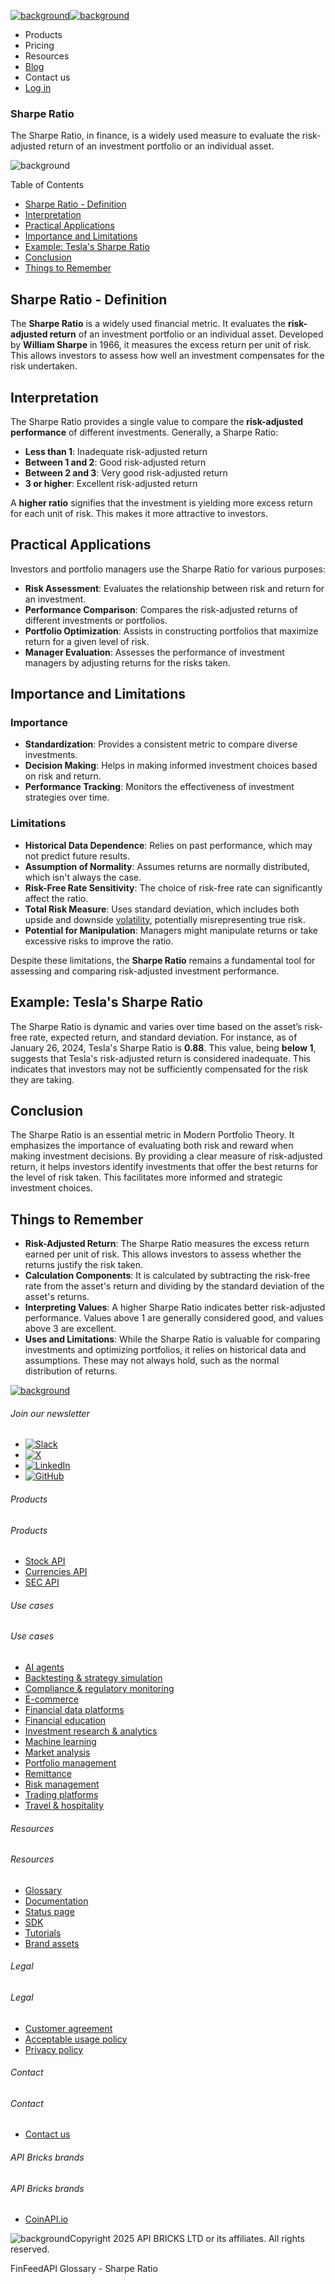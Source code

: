 [![background](/_next/image?url=https%3A%2F%2Fcdn.sanity.io%2Fimages%2Fxpx4czto%2Fproduction%2Fc9a795fc7fb3558997d636211a44e71eb59288f0-773x184.png&w=1920&q=75)![background](https://cdn.sanity.io/images/xpx4czto/production/875913d8710b3054c19fad19673dc5592614265e-773x184.svg)](/)

* Products
* Pricing
* Resources
* [Blog](/blog)
* Contact us
* [Log in](https://console.finfeedapi.com/?link=/apikeys/create)

### Sharpe Ratio

The Sharpe Ratio, in finance, is a widely used measure to evaluate the risk-adjusted return of an investment portfolio or an individual asset.

![background](https://cdn.sanity.io/images/xpx4czto/production/999c709b2777af013884c6e2623e9aa699585a06-429x429.svg)

Table of Contents

* [Sharpe Ratio - Definition](#link-486ff5d71e2f)
* [Interpretation](#link-f2a6c4d9bff1)
* [Practical Applications](#link-5caa6548d492)
* [Importance and Limitations](#link-bce5230ff447)
* [Example: Tesla's Sharpe Ratio](#link-d65f83ee4c60)
* [Conclusion](#link-bcd164d0a63e)
* [Things to Remember](#link-b8327f74a012)

Sharpe Ratio - Definition
-------------------------

The **Sharpe Ratio** is a widely used financial metric. It evaluates the **risk-adjusted return** of an investment portfolio or an individual asset. Developed by **William Sharpe** in 1966, it measures the excess return per unit of risk. This allows investors to assess how well an investment compensates for the risk undertaken.

Interpretation
--------------

The Sharpe Ratio provides a single value to compare the **risk-adjusted performance** of different investments. Generally, a Sharpe Ratio:

* **Less than 1**: Inadequate risk-adjusted return
* **Between 1 and 2**: Good risk-adjusted return
* **Between 2 and 3**: Very good risk-adjusted return
* **3 or higher**: Excellent risk-adjusted return

A **higher ratio** signifies that the investment is yielding more excess return for each unit of risk. This makes it more attractive to investors.

Practical Applications
----------------------

Investors and portfolio managers use the Sharpe Ratio for various purposes:

* **Risk Assessment**: Evaluates the relationship between risk and return for an investment.
* **Performance Comparison**: Compares the risk-adjusted returns of different investments or portfolios.
* **Portfolio Optimization**: Assists in constructing portfolios that maximize return for a given level of risk.
* **Manager Evaluation**: Assesses the performance of investment managers by adjusting returns for the risks taken.

Importance and Limitations
--------------------------

### Importance

* **Standardization**: Provides a consistent metric to compare diverse investments.
* **Decision Making**: Helps in making informed investment choices based on risk and return.
* **Performance Tracking**: Monitors the effectiveness of investment strategies over time.

### Limitations

* **Historical Data Dependence**: Relies on past performance, which may not predict future results.
* **Assumption of Normality**: Assumes returns are normally distributed, which isn't always the case.
* **Risk-Free Rate Sensitivity**: The choice of risk-free rate can significantly affect the ratio.
* **Total Risk Measure**: Uses standard deviation, which includes both upside and downside [volatility](https://www.finfeedapi.com/learn/glossary/volatility), potentially misrepresenting true risk.
* **Potential for Manipulation**: Managers might manipulate returns or take excessive risks to improve the ratio.

Despite these limitations, the **Sharpe Ratio** remains a fundamental tool for assessing and comparing risk-adjusted investment performance.

Example: Tesla's Sharpe Ratio
-----------------------------

The Sharpe Ratio is dynamic and varies over time based on the asset’s risk-free rate, expected return, and standard deviation. For instance, as of January 26, 2024, Tesla's Sharpe Ratio is **0.88**. This value, being **below 1**, suggests that Tesla's risk-adjusted return is considered inadequate. This indicates that investors may not be sufficiently compensated for the risk they are taking.

Conclusion
----------

The Sharpe Ratio is an essential metric in Modern Portfolio Theory. It emphasizes the importance of evaluating both risk and reward when making investment decisions. By providing a clear measure of risk-adjusted return, it helps investors identify investments that offer the best returns for the level of risk taken. This facilitates more informed and strategic investment choices.

Things to Remember
------------------

* **Risk-Adjusted Return**: The Sharpe Ratio measures the excess return earned per unit of risk. This allows investors to assess whether the returns justify the risk taken.
* **Calculation Components**: It is calculated by subtracting the risk-free rate from the asset's return and dividing by the standard deviation of the asset's returns.
* **Interpreting Values**: A higher Sharpe Ratio indicates better risk-adjusted performance. Values above 1 are generally considered good, and values above 3 are excellent.
* **Uses and Limitations**: While the Sharpe Ratio is valuable for comparing investments and optimizing portfolios, it relies on historical data and assumptions. These may not always hold, such as the normal distribution of returns.

[![background](https://cdn.sanity.io/images/xpx4czto/production/8a2788aebc71f7f5dce82eb1b7a5e5cec9a64838-773x184.svg)](/)

###### Join our newsletter

* [![Slack](https://cdn.sanity.io/images/xpx4czto/production/26371f7c1474b3ce9e67c32e006a140ddd704b95-512x512.svg)](https://finfeedapi.slack.com/x-p8539721774929-8529109118914-8531038476964/messages/C08FVM7P68H)
* [![X](/_next/image?url=https%3A%2F%2Fcdn.sanity.io%2Fimages%2Fxpx4czto%2Fproduction%2F0aa41878d0ceb77292d9f847b2f4e21d688460c1-2400x2453.png&w=64&q=75)](https://x.com/FinFeedAPI "Follow FinFeedAPI on X")
* [![LinkedIn](/_next/image?url=https%3A%2F%2Fcdn.sanity.io%2Fimages%2Fxpx4czto%2Fproduction%2Fb9ce6f119974543779bbcad7563e234be8edd900-840x779.png&w=64&q=75)](https://www.linkedin.com/company/finfeedapi/?viewAsMember=true "Join FinFeedAPI on LinkedIn")
* [![GitHub](https://cdn.sanity.io/images/xpx4czto/production/f202b6faccfd5cc46299b976c2635fee60b55aa0-98x96.svg)](https://github.com/api-bricks/api-bricks-sdk/tree/master/finfeedapi)

###### Products

###### Products

* [Stock API](/products/stock-api)
* [Currencies API](/products/currencies-api)
* [SEC API](/products/sec-api)

###### Use cases

###### Use cases

* [AI agents](/use-case/ai-agents)
* [Backtesting & strategy simulation](/use-case/backtesting-strategy-simulation)
* [Compliance & regulatory monitoring](/use-case/compliance-regulatory-monitoring)
* [E-commerce](/use-case/e-commerce)
* [Financial data platforms](/use-case/financial-data-platforms)
* [Financial education](/use-case/education-platforms)
* [Investment research & analytics](/use-case/investment-research-analytics)
* [Machine learning](/use-case/machine-learning)
* [Market analysis](/use-case/market-analysis)
* [Portfolio management](/use-case/portfolio-management)
* [Remittance](/use-case/remittance)
* [Risk management](/use-case/risk-management)
* [Trading platforms](/use-case/trading-platforms)
* [Travel & hospitality](/use-case/travel-hospitality)

###### Resources

###### Resources

* [Glossary](/learn/glossary)
* [Documentation](https://docs.finfeedapi.com/)
* [Status page](https://status.finfeedapi.com/)
* [SDK](https://github.com/api-bricks/api-bricks-sdk/tree/master/finfeedapi)
* [Tutorials](https://github.com/api-bricks/api-bricks-sdk/tree/master/finfeedapi/sec-api-rest/tutorials)
* [Brand assets](https://brandfetch.com/finfeedapi.com)

###### Legal

###### Legal

* [Customer agreement](/legal#link-479af90ac5b8)
* [Acceptable usage policy](/legal#link-469068dc1416)
* [Privacy policy](/legal#link-192d9f962f94)

###### Contact

###### Contact

* [Contact us](/contact-us)

###### API Bricks brands

###### API Bricks brands

* [CoinAPI.io](https://www.coinapi.io/?utm_source=finfeedapi&utm_medium=referral&utm_campaign=finfeedapi_footer)

![background](https://cdn.sanity.io/images/xpx4czto/production/33a64ee50c88a79ba86cc35ba36e9eb13987bbe7-152x184.svg)Copyright 2025 API BRICKS LTD or its affiliates. All rights reserved.

FinFeedAPI Glossary - Sharpe Ratio